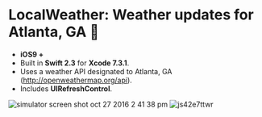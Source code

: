 # LocalWeather: Weather updates for Atlanta, GA 🍑

* **iOS9 +**
* Built in **Swift 2.3** for **Xcode 7.3.1**.
* Uses a weather API designated to Atlanta, GA (http://openweathermap.org/api).
* Includes **UIRefreshControl**.


![simulator screen shot oct 27 2016 2 41 38 pm](https://cloud.githubusercontent.com/assets/21044119/19780946/376f215e-9c55-11e6-9249-1cbef020e72b.png) ![js42e7ttwr](https://cloud.githubusercontent.com/assets/21044119/19780636/e3f51476-9c53-11e6-871e-d7c4f3a7f1d1.gif)


